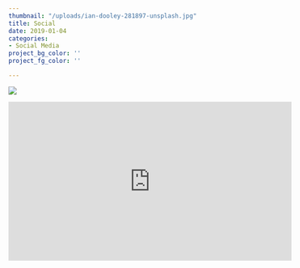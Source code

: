 ```yaml
---
thumbnail: "/uploads/ian-dooley-281897-unsplash.jpg"
title: Social
date: 2019-01-04
categories:
- Social Media
project_bg_color: ''
project_fg_color: ''

---
```

![](/uploads/ian-dooley-281897-unsplash.jpg)

<iframe width="560" height="315" src="https://www.youtube.com/embed/6LEIiDfUCQU" frameborder="0" allow="accelerometer; autoplay; encrypted-media; gyroscope; picture-in-picture" allowfullscreen></iframe>